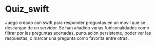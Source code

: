 # Quiz_swift
Juego creado con swift para responder preguntas  en un móvil que se descargan de un servidor. Se han añadido varias funiconalidades como filtrar por las preguntas acertadas, puntuación persistente,  poder ver las respuestas, o marcar una pregunta como favorita entre otras. 
